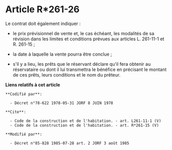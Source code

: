 # Article R*261-26

Le contrat doit également indiquer :

- le prix prévisionnel de vente et, le cas échéant, les modalités de sa révision dans les limites et conditions prévues aux
articles L. 261-11-1 et R. 261-15 ;

- la date à laquelle la vente pourra être conclue ;

- s'il y a lieu, les prêts que le réservant déclare qu'il fera obtenir au réservataire ou dont il lui transmettra le bénéfice
en précisant le montant de ces prêts, leurs conditions et le nom du prêteur.

**Liens relatifs à cet article**

	**Codifié par**:

	  - Décret n°78-622 1978-05-31 JORF 8 JUIN 1978

	**Cite**:

	  - Code de la construction et de l'habitation. - art. L261-11-1 (V)
	  - Code de la construction et de l'habitation. - art. R*261-15 (V)

	**Modifié par**:

	  - Décret n°85-828 1985-07-28 art. 2 JORF 3 août 1985
